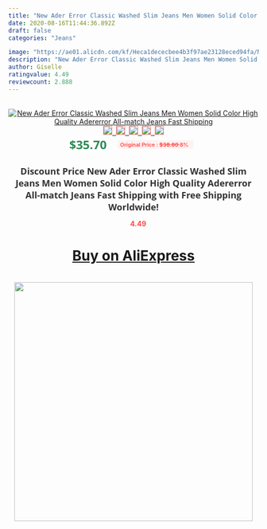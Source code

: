 ```yaml
---
title: "New Ader Error Classic Washed Slim Jeans Men Women Solid Color High Quality Adererror All-match Jeans Fast Shipping"
date: 2020-08-16T11:44:36.892Z
draft: false
categories: "Jeans"

image: "https://ae01.alicdn.com/kf/Heca1dececbee4b3f97ae23128eced94fa/New-Ader-Error-Classic-Washed-Slim-Jeans-Men-Women-Solid-Color-High-Quality-Adererror-All-match.jpg"
description: "New Ader Error Classic Washed Slim Jeans Men Women Solid Color High Quality Adererror All-match Jeans Fast Shipping"
author: Giselle
ratingvalue: 4.49
reviewcount: 2.888
---
```

<br>
<div style="text-align: center;">
<a href="https://s.click.aliexpress.com/e/_9xSMdP" target="_blank" rel="nofollow noopener noreferrer"><img alt="New Ader Error Classic Washed Slim Jeans Men Women Solid Color High Quality Adererror All-match Jeans Fast Shipping" class="magnifier-image" src="https://ae01.alicdn.com/kf/Heca1dececbee4b3f97ae23128eced94fa/New-Ader-Error-Classic-Washed-Slim-Jeans-Men-Women-Solid-Color-High-Quality-Adererror-All-match.jpg_640x640.jpg">
<br>
<img style="border:1px solid salmon" src="https://ae01.alicdn.com/kf/Heca1dececbee4b3f97ae23128eced94fa/New-Ader-Error-Classic-Washed-Slim-Jeans-Men-Women-Solid-Color-High-Quality-Adererror-All-match.jpg_120x120.jpg">&nbsp;&nbsp;<img style="border:1px solid salmon" src="https://ae01.alicdn.com/kf/H6c34be4eaa574eafac980e0a224942bbJ/New-Ader-Error-Classic-Washed-Slim-Jeans-Men-Women-Solid-Color-High-Quality-Adererror-All-match.jpg_120x120.jpg">&nbsp;&nbsp;<img style="border:1px solid salmon" src="_120x120.jpg">&nbsp;&nbsp;<img style="border:1px solid salmon" src="_120x120.jpg">&nbsp;&nbsp;<img style="border:1px solid salmon" src="https://ae01.alicdn.com/kf/H6d2710005742420c86975f5fd816536bq/New-Ader-Error-Classic-Washed-Slim-Jeans-Men-Women-Solid-Color-High-Quality-Adererror-All-match.jpg_120x120.jpg"></a></div><br0>
<div style="text-align: center;"><span style="background-color: white; border: 0px; box-sizing: border-box; color: seagreen; display: inline-block; font-family: &quot;open sans&quot; , &quot;arial&quot; , &quot;helvetica&quot; , sans-serif , &quot;heiti&quot;; font-size: 24px; font-stretch: inherit; font-weight: 700; line-height: inherit; margin: 0px 10px 0px 0px; padding: 0px; vertical-align: middle;">$35.70 </span>
<span style="background: rgb(255 , 241 , 241); border-radius: 3px; border: 0px; box-sizing: border-box; color: #ff4747; display: inline-block; font-family: inherit; font-size: 12px; font-stretch: inherit; font-style: inherit; font-variant: inherit; font-weight: 600; line-height: inherit; margin: 0px; padding: 2px 5px; transform: scale(0.9); vertical-align: middle;">Original Price : <b style="text-decoration: line-through;">$38.80 </b> 8%&nbsp;&nbsp;</span></div>
<h1 style="color: #333333; display: inline-block; font-family: &quot;open sans&quot; , &quot;arial&quot; , &quot;helvetica&quot; , sans-serif , &quot;heiti&quot;; font-size: 18px; font-stretch: inherit; font-weight: 700; text-align: center;">Discount Price New Ader Error Classic Washed Slim Jeans Men Women Solid Color High Quality Adererror All-match Jeans Fast Shipping with Free Shipping Worldwide!</h1>
<div style="color: #ff4747; text-align: center;">
<img src="https://4.bp.blogspot.com/-M0ZcTcb-5uY/XleCXlxnR4I/AAAAAAAAAEc/OrjgMkXV1oMQFaCRZj5HQwOCBcu3w1FegCPcBGAYYCw/s1600/star.png" style="height: 15px;">&nbsp;<b>4.49</b></div>
<div class="button_cont" align="center"><a class="buynow_a" href="https://s.click.aliexpress.com/e/_9xSMdP" target="_blank" rel="nofollow noopener noreferrer"><H1>Buy on AliExpress</H1></a></div><br>
<div class="separator" style="clear: both; text-align: center;">
<img src="https://lh3.googleusercontent.com/-pTy5HemUv9M/XlePHvY0dAI/AAAAAAAAAE4/0nX5iRUoIWY8eMW9Dpxeirr157OZliDIgCLcBGAsYHQ/s1600/badge.gif" width="480">
</div>

